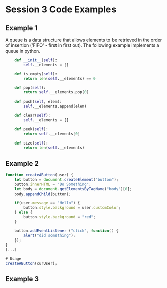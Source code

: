 # Session 3 Code Examples

## Example 1

A queue is a data structure that allows elements to be retrieved in the order of insertion ('FIFO' - first in first out). The following example implements a queue in python.

```python
    def __init__(self):
        self.__elements = []

    def is_empty(self):
        return len(self.__elements) == 0

    def pop(self):
        return self.__elements.pop(0)

    def push(self, elem):
        self.__elements.append(elem)

    def clear(self):
        self.__elements = []

    def peek(self):
        return self.__elements[0]

    def size(self):
        return len(self.__elements)
```


## Example 2

```javascript
function createAButton(user) {
    let button = document.createElement("button");
    button.innerHTML = "Do Something";
    let body = document.getElementsByTagName("body")[0];
    body.appendChild(button);

    if(user.message == "Hello") {
        button.style.background = user.customColor;
    } else {
        button.style.background = "red";
    }

    button.addEventListener ("click", function() {
        alert("did something");
    });
}
[...]

# Usage
createAButton(curUser);
```


## Example 3



